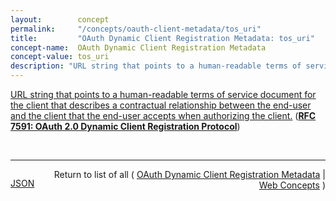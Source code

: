 ```yaml
---
layout:        concept
permalink:     "/concepts/oauth-client-metadata/tos_uri"
title:         "OAuth Dynamic Client Registration Metadata: tos_uri"
concept-name:  OAuth Dynamic Client Registration Metadata
concept-value: tos_uri
description: "URL string that points to a human-readable terms of service document for the client that describes a contractual relationship between the end-user and the client that the end-user accepts when authorizing the client."
---
```


[URL string that points to a human-readable terms of service document for the client that describes a contractual relationship between the end-user and the client that the end-user accepts when authorizing the client.](https://datatracker.ietf.org/doc/html/rfc7591#section-2 "Read documentation for OAuth Dynamic Client Registration Metadata &#34;tos_uri&#34;") (**[RFC 7591: OAuth 2.0 Dynamic Client Registration Protocol](/specs/IETF/RFC/7591 "This specification defines mechanisms for dynamically registering OAuth 2.0 clients with authorization servers. Registration requests send a set of desired client metadata values to the authorization server. The resulting registration responses return a client identifier to use at the authorization server and the client metadata values registered for the client. The client can then use this registration information to communicate with the authorization server using the OAuth 2.0 protocol. This specification also defines a set of common client metadata fields and values for clients to use during registration.")**)

<br/>
<hr/>

<p style="float : left"><a href="./tos_uri.json" title="JSON representing this particular Web Concept value">JSON</a></p>
<p style="text-align: right">Return to list of all ( <a href="../oauth-client-metadata/">OAuth Dynamic Client Registration Metadata</a> | <a href="../">Web Concepts</a> )</p>
